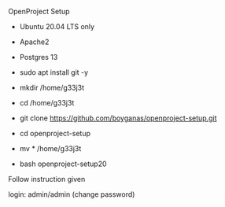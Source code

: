 OpenProject Setup
-  Ubuntu 20.04 LTS only
-  Apache2
-  Postgres 13

- sudo apt install git -y
- mkdir /home/g33j3t
- cd /home/g33j3t
- git clone https://github.com/boyganas/openproject-setup.git
- cd openproject-setup
- mv * /home/g33j3t
- bash openproject-setup20

Follow instruction given

login: admin/admin (change password)

